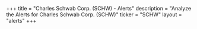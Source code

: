 +++
title = "Charles Schwab Corp. (SCHW) - Alerts"
description = "Analyze the Alerts for Charles Schwab Corp. (SCHW)"
ticker = "SCHW"
layout = "alerts"
+++

